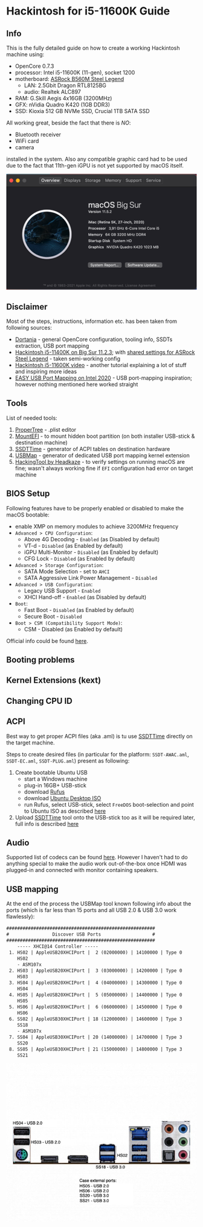 # Hackintosh for i5-11600K Guide

## Info

This is the fully detailed guide on how to create a working Hackintosh machine using:

* OpenCore 0.7.3
* processor: Intel i5-11600K (11-gen), socket 1200
* motherboard: [ASRock B560M Steel Legend](https://www.asrock.com/MB/Intel/B560M%20Steel%20Legend/index.pl.asp#Specification)
  * LAN: 2.5Gbit Dragon RTL8125BG
  * audio: Realtek ALC897
* RAM: G.Skill Aegis 4x16GB (3200MHz)
* GFX: nVidia Quadro K420 (1GB DDR3)
* SSD: Kioxia 512 GB NVMe SSD, Crucial 1TB SATA SSD

All working great, beside the fact that there is *NO*:

* Bluetooth receiver
* WiFi card
* camera

installed in the system. Also any compatible graphic card had to be used due to the fact that 11th-gen iGPU is not yet supported by macOS itself.

![System Info](./art/system-info.png)

## Disclaimer

Most of the steps, instructions, information etc. has been taken from following sources:

* [Dortania](https://dortania.github.io/OpenCore-Install-Guide) - general OpenCore configuration, tooling info, SSDTs extraction, USB port mapping
* [Hackintosh i5-11400K on Big Sur 11.2.3](https://www.youtube.com/watch?v=O2uDuXSBudI); with [shared settings for ASRock Steel Legend](https://mybox.naver.com/share/list?shareKey=QuiWYI_wB1GVEsBrB8aNjJoG0PHF_coirdt7tLsck2qqHpqF6mCcykf5iiAaTJp7W6RxJH-PRcpsdT1QDE_sTAU%3D) - taken semi-working config
* [Hackintosh i5-11600K video](https://www.youtube.com/watch?v=kc5OnPa_jIE) - another tutorial explaining a lot of stuff and inspiring more ideas
* [EASY USB Port Mapping on Intel 2020](https://www.youtube.com/watch?v=uww6Cizil_g) - USB port-mapping inspiration; however nothing mentioned here worked straight

## Tools

List of needed tools:

1. [ProperTree](https://github.com/corpnewt/ProperTree) - .plist editor
1. [MountEFI](https://github.com/corpnewt/MountEFI) - to mount hidden boot partition (on both installer USB-stick & destination machine)
1. [SSDTTime](https://github.com/corpnewt/SSDTTime) - generator of ACPI tables on destination hardware
1. [USBMap](https://github.com/corpnewt/USBMap) - generator of dedicated USB port mapping kernel extension
1. [HackingTool by Headkaze](https://github.com/headkaze/Hackintool) - to verify settings on running macOS are fine; wasn't always working fine if `EFI` configuration had error on target machine

## BIOS Setup

Following features have to be properly enabled or disabled to make the macOS bootable:

* enable XMP on memory modules to achieve 3200MHz frequency
* `Advanced > CPU Configuration`:
  * Above 4G Decoding - `Enabled` (as Disabled by default)
  * VT-d - `Disabled` (as Enabled by default)
  * iGPU Multi-Monitor - `Disabled` (as Enabled by default)
  * CFG Lock - `Disabled` (as Enabled by default)
* `Advanced > Storage Configuration`:
  * SATA Mode Selection - set to `AHCI`
  * SATA Aggressive Link Power Management - `Disabled`
* `Advanced > USB Configuration`:
  * Legacy USB Support - `Enabled`
  * XHCI Hand-off - `Enabled` (as Disabled by default)
* `Boot`:
  * Fast Boot - `Disabled` (as Enabled by default)
  * Secure Boot - `Disabled`
* `Boot > CSM (Compatibility Support Mode)`:
  * CSM - Disabled (as Enabled by default)

Official info could be found [here](https://dortania.github.io/OpenCore-Install-Guide/config.plist/comet-lake.html#intel-bios-settings).

## Booting problems

## Kernel Extensions (kext)

## Changing CPU ID

## ACPI

Best way to get proper ACPI files (aka .aml) is tu use [SSDTTime](https://github.com/corpnewt/SSDTTime) directly on the target machine.

Steps to create desired files (in particular for the platform: `SSDT-AWAC.aml`, `SSDT-EC.aml`, `SSDT-PLUG.aml`) present as following:

1. Create bootable Ubuntu USB
    * start a Windows machine
    * plug-in 16GB+ USB-stick
    * download [Rufus](https://rufus.ie/)
    * download [Ubuntu Desktop ISO](https://ubuntu.com/download)
    * run Rufus, select USB-stick, select `FreeDOS` boot-selection and point to Ubuntu ISO as described [here](https://ubuntu.com/tutorials/create-a-usb-stick-on-windows#4-boot-selection-and-partition-scheme)
1. Upload [SSDTTime](https://github.com/corpnewt/SSDTTime) tool onto the USB-stick too as it will be required later, full info is described [here](https://dortania.github.io/Getting-Started-With-ACPI/ssdt-methods/ssdt-easy.html#running-ssdttime)

## Audio

Supported list of codecs can be found [here](https://github.com/acidanthera/AppleALC/wiki/Supported-codecs). However I haven't had to do anything special to make the audio work out-of-the-box once HDMI was plugged-in and connected with monitor containing speakers.

## USB mapping

At the end of the process the USBMap tool known following info about the ports (which is far less than 15 ports and all USB 2.0 & USB 3.0 work flawlessly):

```plain
#######################################################
#                Discover USB Ports                   #
#######################################################
    ----- XHCI@14 Controller -----
 1. HS02 | AppleUSB20XHCIPort |  2 (02000000) | 14100000 | Type 0
    HS02
    - ASM107x
 2. HS03 | AppleUSB20XHCIPort |  3 (03000000) | 14200000 | Type 0
    HS03
 3. HS04 | AppleUSB20XHCIPort |  4 (04000000) | 14300000 | Type 0
    HS04
 4. HS05 | AppleUSB20XHCIPort |  5 (05000000) | 14400000 | Type 0
    HS05
 5. HS06 | AppleUSB20XHCIPort |  6 (06000000) | 14500000 | Type 0
    HS06
 6. SS02 | AppleUSB30XHCIPort | 18 (12000000) | 14600000 | Type 3
    SS18
    - ASM107x
 7. SS04 | AppleUSB30XHCIPort | 20 (14000000) | 14700000 | Type 3
    SS20
 8. SS05 | AppleUSB30XHCIPort | 21 (15000000) | 14800000 | Type 3
    SS21
```

![Port info](./art/asrock-b560m-port-mapping.png)
